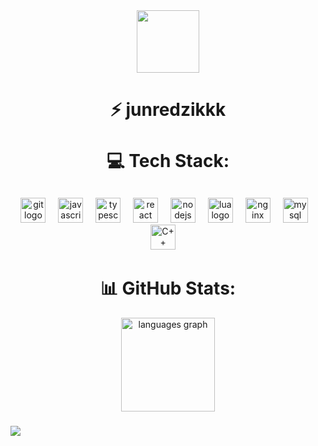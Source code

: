 

<div align="center">
  <img src="https://i.imgur.com/8LJWiKO.png" width="100"" />
</div>

<div align="center">
    <h1>⚡ junredzikkk <br><br> 💻 Tech Stack: </h1>
    <img height="12" />
</div>

<div align="center">
  <img height="12" />
  <img src="https://cdn.simpleicons.org/git/F05032" height="40" alt="git logo"  />
  <img width="12" />
  <img src="https://cdn.simpleicons.org/javascript/F7DF1E" height="40" alt="javascript logo"  />
  <img width="12" />
  <img src="https://cdn.simpleicons.org/typescript/3178C6" height="40" alt="typescript logo"  />
  <img width="12" />
  <img src="https://cdn.simpleicons.org/react/61DAFB" height="40" alt="react logo"  />
  <img width="12" />
  <img src="https://cdn.simpleicons.org/nodedotjs/339933" height="40" alt="nodejs logo"  />
  <img width="12" />
  <img src="https://cdn.simpleicons.org/lua/2C2D72" height="40" alt="lua logo"  />
  <img width="12" />
  <img src="https://cdn.simpleicons.org/nginx/009639" height="40" alt="nginx logo"  />
  <img width="12" />
  <img src="https://cdn.simpleicons.org/mysql/4479A1" height="40" alt="mysql logo"  />
  <img width="12" />
  <img src="https://cdn.simpleicons.org/C++/00599C" height="40" alt="C++ logo"  />
  <img width="12" />
</div>

<div align="center">
    <h1> 📊 GitHub Stats: </h1>
</div>

<div align="center">
  <img src="https://github-readme-stats.vercel.app/api/top-langs?username=junredzik&locale=en&hide_title=false&layout=compact&card_width=320&langs_count=5&theme=github_dark&hide_border=false&order=2" height="150" alt="languages graph"  />
</div>

###
###

[![](https://visitcount.itsvg.in/api?id=junredzik&label=Views&color=2&icon=2&pretty=true)](https://visitcount.itsvg.in)

  

  
